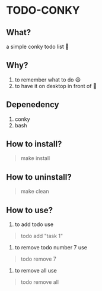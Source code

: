 # TODO-CONKY

## What?
a simple conky todo list :scroll:

## Why?
1. to remember what to do :smiley:
1. to have it on desktop in front of :eyes: 

## Depenedency
1. conky
1. bash

## How to install?
> make install

## How to uninstall?
> make clean

## How to use?
1. to add todo use
> todo add "task 1"
1. to remove todo number 7 use
> todo remove 7 
1. to remove all use
> todo remove all
